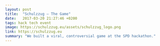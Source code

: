 ```yaml
---
layout: post
title:  "Schulzzug – The Game"
date:   2017-03-20 21:27:46 +0200
tags: hack tech event
image: https://schulzzug.eu/assets/schulzzug_logo.png
link: https://schulzzug.eu
summary: "We built a viral, controversial game at the SPD hackathon."  
---
```

